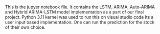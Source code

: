 This is the jupyer notebook file. It contains the LSTM, ARIMA, Auto-ARIMA and Hybrid ARIMA-LSTM model implementation as a part of our final project.
Python 3.11 kernel was used to run this on visual studio code
Its a user input based implementation. One can run the prediction for the stock of their own choice.
